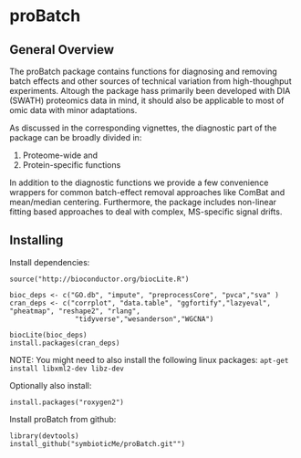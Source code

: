 # proBatch

## General Overview

The proBatch package contains functions for diagnosing and removing batch effects and other  sources of technical variation from high-thoughput experiments. Altough the package hass primarily been developed with DIA (SWATH) proteomics data in mind, it should also be applicable to most of omic data with minor adaptations.
    
As discussed in the corresponding vignettes, the diagnostic part of the package can be broadly divided in:

1. Proteome-wide and 
2. Protein-specific functions

In addition to the diagnostic functions we provide a few convenience wrappers for common batch-effect removal approaches like ComBat and mean/median centering. Furthermore, the package includes non-linear fitting based approaches to deal with complex, MS-specific signal drifts.

## Installing

Install dependencies:

```
source("http://bioconductor.org/biocLite.R")

bioc_deps <- c("GO.db", "impute", "preprocessCore", "pvca","sva" )
cran_deps <- c("corrplot", "data.table", "ggfortify","lazyeval", "pheatmap", "reshape2", "rlang", 
                "tidyverse","wesanderson","WGCNA") 

biocLite(bioc_deps) 
install.packages(cran_deps)
```

NOTE: You might need to also install the following linux packages:
`apt-get install libxml2-dev libz-dev`

Optionally also install:

```
install.packages("roxygen2")
```


Install proBatch from github:

```
library(devtools)
install_github("symbioticMe/proBatch.git"")
```